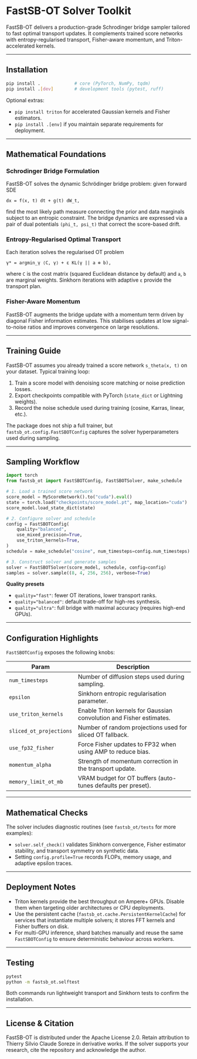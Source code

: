 # FastSB-OT Solver Toolkit

FastSB-OT delivers a production-grade Schrodinger bridge sampler tailored to fast
optimal transport updates. It complements trained score networks with entropy-regularised
transport, Fisher-aware momentum, and Triton-accelerated kernels.

---

## Installation
```bash
pip install .             # core (PyTorch, NumPy, tqdm)
pip install .[dev]        # development tools (pytest, ruff)
```
Optional extras:
- `pip install triton` for accelerated Gaussian kernels and Fisher estimators.
- `pip install .[env]` if you maintain separate requirements for deployment.

---

## Mathematical Foundations

### Schrodinger Bridge Formulation
FastSB-OT solves the dynamic Schrödinger bridge problem: given forward SDE
```
dx = f(x, t) dt + g(t) dW_t,
```
find the most likely path measure connecting the prior and data marginals subject to
an entropic constraint. The bridge dynamics are expressed via a pair of dual potentials
`(phi_t, psi_t)` that correct the score-based drift.

### Entropy-Regularised Optimal Transport
Each iteration solves the regularised OT problem
```
γ* = argmin_γ ⟨C, γ⟩ + ε KL(γ || a ⊗ b),
```
where `C` is the cost matrix (squared Euclidean distance by default) and `a`, `b`
are marginal weights. Sinkhorn iterations with adaptive `ε` provide the transport plan.

### Fisher-Aware Momentum
FastSB-OT augments the bridge update with a momentum term driven by diagonal Fisher
information estimates. This stabilises updates at low signal-to-noise ratios and
improves convergence on large resolutions.

---

## Training Guide

FastSB-OT assumes you already trained a score network `s_theta(x, t)` on your dataset.
Typical training loop:
1. Train a score model with denoising score matching or noise prediction losses.
2. Export checkpoints compatible with PyTorch (`state_dict` or Lightning weights).
3. Record the noise schedule used during training (cosine, Karras, linear, etc.).

The package does not ship a full trainer, but `fastsb_ot.config.FastSBOTConfig`
captures the solver hyperparameters used during sampling.

---

## Sampling Workflow

```python
import torch
from fastsb_ot import FastSBOTConfig, FastSBOTSolver, make_schedule

# 1. Load a trained score network
score_model = MyScoreNetwork().to("cuda").eval()
state = torch.load("checkpoints/score_model.pt", map_location="cuda")
score_model.load_state_dict(state)

# 2. Configure solver and schedule
config = FastSBOTConfig(
    quality="balanced",
    use_mixed_precision=True,
    use_triton_kernels=True,
)
schedule = make_schedule("cosine", num_timesteps=config.num_timesteps)

# 3. Construct solver and generate samples
solver = FastSBOTSolver(score_model, schedule, config=config)
samples = solver.sample((8, 4, 256, 256), verbose=True)
```

**Quality presets**
- `quality="fast"`: fewer OT iterations, lower transport ranks.
- `quality="balanced"`: default trade-off for high-res synthesis.
- `quality="ultra"`: full bridge with maximal accuracy (requires high-end GPUs).

---

## Configuration Highlights

`FastSBOTConfig` exposes the following knobs:

| Param | Description |
|-------|-------------|
| `num_timesteps` | Number of diffusion steps used during sampling. |
| `epsilon` | Sinkhorn entropic regularisation parameter. |
| `use_triton_kernels` | Enable Triton kernels for Gaussian convolution and Fisher estimates. |
| `sliced_ot_projections` | Number of random projections used for sliced OT fallback. |
| `use_fp32_fisher` | Force Fisher updates to FP32 when using AMP to reduce bias. |
| `momentum_alpha` | Strength of momentum correction in the transport update. |
| `memory_limit_ot_mb` | VRAM budget for OT buffers (auto-tunes defaults per preset). |

---

## Mathematical Checks

The solver includes diagnostic routines (see `fastsb_ot/tests` for more examples):
- `solver.self_check()` validates Sinkhorn convergence, Fisher estimator stability,
  and transport symmetry on synthetic data.
- Setting `config.profile=True` records FLOPs, memory usage, and adaptive epsilon traces.

---

## Deployment Notes
- Triton kernels provide the best throughput on Ampere+ GPUs. Disable them when targeting
  older architectures or CPU deployments.
- Use the persistent cache (`fastsb_ot.cache.PersistentKernelCache`) for services that
  instantiate multiple solvers; it stores FFT kernels and Fisher buffers on disk.
- For multi-GPU inference, shard batches manually and reuse the same `FastSBOTConfig`
  to ensure deterministic behaviour across workers.

---

## Testing
```bash
pytest
python -m fastsb_ot.selftest
```
Both commands run lightweight transport and Sinkhorn tests to confirm the installation.

---

## License & Citation
FastSB-OT is distributed under the Apache License 2.0. Retain attribution to Thierry Silvio Claude Soreze in derivative works. If the solver supports your research, cite the repository and acknowledge the author.
